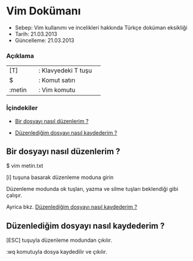 Vim Dokümanı
============

- Sebep: Vim kullanımı ve incelikleri hakkında Türkçe doküman eksikliği
- Tarih: 21.03.2013
- Güncelleme: 21.03.2013

### Açıklama

<table>
  <tbody>
    <tr><td>[T]<td><td>: Klavyedeki T tuşu<td></tr>
    <tr><td>$<td><td>: Komut satırı<td></tr>
    <tr><td>:metin<td><td>: Vim komutu<td></tr>
  </tbody>
</table>

### İçindekiler

* [Bir dosyayı nasıl düzenlerim ?](#duzenle)

* [Düzenlediğim dosyayı nasıl kaydederim ?](#kaydetcik)

## <a id="duzenle"></a>Bir dosyayı nasıl düzenlerim ?

$ vim metin.txt

[i] tuşuna basarak düzenleme moduna girin

Düzenleme modunda ok tuşları, yazma ve silme tuşları beklendiği gibi çalışır.

Ayrica bkz. [Düzenlediğim dosyayı nasıl kaydederim ?](#kaydetcik)

## <a id="kaydetcik"></a>Düzenlediğim dosyayı nasıl kaydederim ?

[ESC] tuşuyla düzenleme modundan çıkılır.

:wq komutuyla dosya kaydedilir ve çıkılır.
